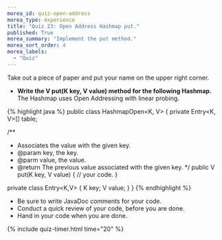 ```yaml
---
morea_id: quiz-open-address
morea_type: experience
title: "Quiz 23: Open Address Hashmap put."
published: True
morea_summary: "Implement the put method."
morea_sort_order: 4
morea_labels: 
  - "Quiz"
---
```

Take out a piece of paper and put your name on the upper right corner.

* **Write the V put(K key, V value) method for the following Hashmap.** The Hashmap uses Open Addressing with linear probing.

{% highlight java %}
public class HashmapOpen<K, V> {
  private Entry<K, V>[] table;

  /**
   * Associates the value with the given key.
   * @param key, the key.
   * @parm value, the value.
   * @return The previous value associated with the given key.
   */
  public V put(K key, V value) {
    // your code.
  }
  
  private class Entry<K,V> {
    K key;
    V value;
  }
}
{% endhighlight %}
* Be sure to write JavaDoc comments for your code.
* Conduct a quick review of your code, before you are done.
* Hand in your code when you are done.

{% include quiz-timer.html time="20" %}
